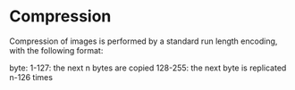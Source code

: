 # Compression

Compression of images is performed by a standard run length encoding, with the following format:

byte:
    1-127:   the next n bytes are copied
    128-255: the next byte is replicated n-126 times
